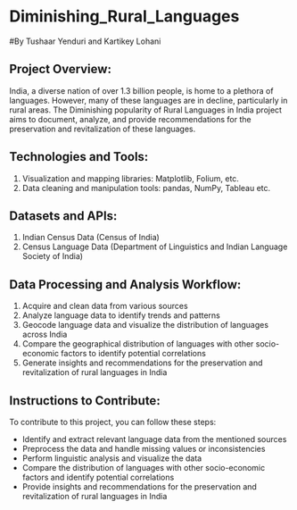 # Diminishing_Rural_Languages
#By Tushaar Yenduri and Kartikey Lohani
## Project Overview: 
India, a diverse nation of over 1.3 billion people, is home to a plethora of languages. However, many of these languages are in decline, particularly in rural areas. The Diminishing popularity of Rural Languages in India project aims to document, analyze, and provide recommendations for the preservation and revitalization of these languages.

## Technologies and Tools:
1. Visualization and mapping libraries: Matplotlib, Folium, etc.
2. Data cleaning and manipulation tools: pandas, NumPy, Tableau etc.

## Datasets and APIs:
1. Indian Census Data (Census of India)
2. Census Language Data (Department of Linguistics and Indian Language Society of India)
   
## Data Processing and Analysis Workflow:
1. Acquire and clean data from various sources
2. Analyze language data to identify trends and patterns
3. Geocode language data and visualize the distribution of languages across India
4. Compare the geographical distribution of languages with other socio-economic factors to identify potential correlations
5. Generate insights and recommendations for the preservation and revitalization of rural languages in India

## Instructions to Contribute: 
To contribute to this project, you can follow these steps:
- Identify and extract relevant language data from the mentioned sources
- Preprocess the data and handle missing values or inconsistencies
- Perform linguistic analysis and visualize the data
- Compare the distribution of languages with other socio-economic factors and identify potential correlations
- Provide insights and recommendations for the preservation and revitalization of rural languages in India
